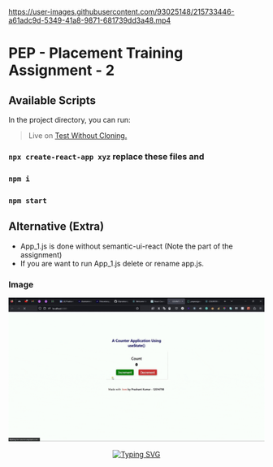 

https://user-images.githubusercontent.com/93025148/215733446-a61adc9d-5349-41a8-9871-681739dd3a48.mp4

# PEP - Placement Training Assignment - 2

## Available Scripts
In the project directory, you can run:
> Live on <a href="https://pepassignment-two-counterapp.onrender.com/">Test Without Cloning.</a>

### `npx create-react-app xyz`  replace these files and
### `npm i`
### `npm start`

## Alternative (Extra)
- App_1.js is done without semantic-ui-react (Note the part of the assignment)
- If you are want to run App_1.js delete or rename app.js.

### Image

![](https://github.com/03prashantpk/pepassignment-two-CounterApp/blob/master/public/PEPAssignment2(2).gif)


<center>
<p align="center">

<a href="https://git.io/typing-svg"><img src="https://readme-typing-svg.demolab.com?font=Fira+Code&center=true&pause=1000&width=1080&lines=Thank+You+for+Visiting+And+Happy+Coding..." alt="Typing SVG" /></a>

 
</p>
</center>
